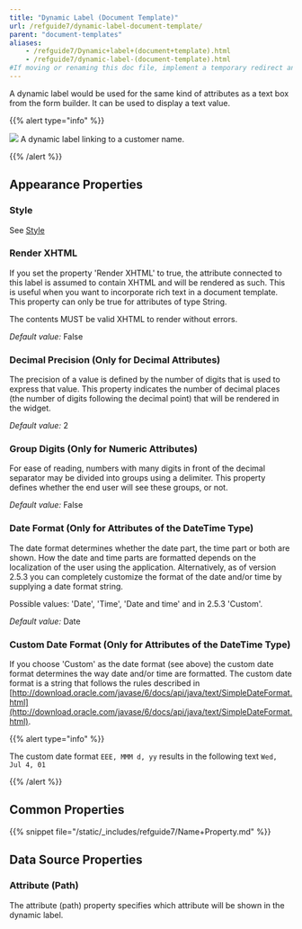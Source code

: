 ```yaml
---
title: "Dynamic Label (Document Template)"
url: /refguide7/dynamic-label-document-template/
parent: "document-templates"
aliases:
    - /refguide7/Dynamic+label+(document+template).html
    - /refguide7/dynamic-label-(document-template).html
#If moving or renaming this doc file, implement a temporary redirect and let the respective team know they should update the URL in the product. See Mapping to Products for more details.
---
```



A dynamic label would be used for the same kind of attributes as a text box from the form builder. It can be used to display a text value.

{{% alert type="info" %}}

![](/attachments/refguide7/desktop-modeler/document-templates/918131.png)
A dynamic label linking to a customer name.

{{% /alert %}}

## Appearance Properties

### Style

See [Style](/refguide7/style/)

### Render XHTML

If you set the property 'Render XHTML' to true, the attribute connected to this label is assumed to contain XHTML and will be rendered as such. This is useful when you want to incorporate rich text in a document template. This property can only be true for attributes of type String.

The contents MUST be valid XHTML to render without errors.

_Default value:_ False

### Decimal Precision (Only for Decimal Attributes)

The precision of a value is defined by the number of digits that is used to express that value. This property indicates the number of decimal places (the number of digits following the decimal point) that will be rendered in the widget.

_Default value:_ 2

### Group Digits (Only for Numeric Attributes)

For ease of reading, numbers with many digits in front of the decimal separator may be divided into groups using a delimiter. This property defines whether the end user will see these groups, or not.

_Default value:_ False

### Date Format (Only for Attributes of the DateTime Type)

The date format determines whether the date part, the time part or both are shown. How the date and time parts are formatted depends on the localization of the user using the application. Alternatively, as of version 2.5.3 you can completely customize the format of the date and/or time by supplying a date format string.

Possible values: 'Date', 'Time', 'Date and time' and in 2.5.3 'Custom'.

_Default value:_ Date

### Custom Date Format (Only for Attributes of the DateTime Type)

If you choose 'Custom' as the date format (see above) the custom date format determines the way date and/or time are formatted. The custom date format is a string that follows the rules described in
[http://download.oracle.com/javase/6/docs/api/java/text/SimpleDateFormat.html](http://download.oracle.com/javase/6/docs/api/java/text/SimpleDateFormat.html).

{{% alert type="info" %}}

The custom date format
`EEE, MMM d, yy`
results in the following text
`Wed, Jul 4, 01`

{{% /alert %}}

## Common Properties

{{% snippet file="/static/_includes/refguide7/Name+Property.md" %}}

## Data Source Properties

### Attribute (Path)

The attribute (path) property specifies which attribute will be shown in the dynamic label.
